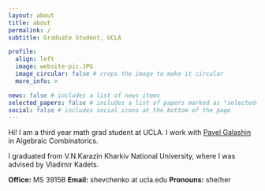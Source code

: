```yaml
---
layout: about
title: about
permalink: /
subtitle: Graduate Student, UCLA

profile:
  align: left
  image: website-pic.JPG
  image_circular: false # crops the image to make it circular
  more_info: >

news: false # includes a list of news items
selected_papers: false # includes a list of papers marked as "selected={true}"
social: false # includes social icons at the bottom of the page
---
```


Hi! I am a third year math grad student at UCLA. I work with [Pavel Galashin](https://www.math.ucla.edu/~galashin/) in Algebraic Combinatorics.

I graduated from V.N.Karazin Kharkiv National University, where I was advised by Vladimir Kadets.

**Office:** MS 3915B
**Email:** shevchenko at ucla.edu
**Pronouns:** she/her
